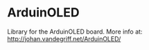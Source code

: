 # ArduinOLED
Library for the ArduinOLED board. More info at: http://johan.vandegriff.net/ArduinOLED/

